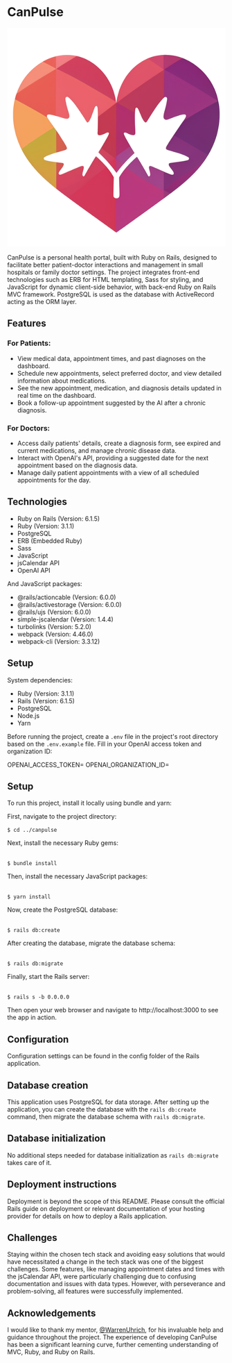 # CanPulse

![CanPulse Logo](./app/assets/images/favsymbol.png)

CanPulse is a personal health portal, built with Ruby on Rails, designed to facilitate better patient-doctor interactions and management in small hospitals or family doctor settings. The project integrates front-end technologies such as ERB for HTML templating, Sass for styling, and JavaScript for dynamic client-side behavior, with back-end Ruby on Rails MVC framework. PostgreSQL is used as the database with ActiveRecord acting as the ORM layer.

## Features

### For Patients:

- View medical data, appointment times, and past diagnoses on the dashboard.
- Schedule new appointments, select preferred doctor, and view detailed information about medications.
- See the new appointment, medication, and diagnosis details updated in real time on the dashboard.
- Book a follow-up appointment suggested by the AI after a chronic diagnosis.

### For Doctors:

- Access daily patients' details, create a diagnosis form, see expired and current medications, and manage chronic disease data.
- Interact with OpenAI's API, providing a suggested date for the next appointment based on the diagnosis data.
- Manage daily patient appointments with a view of all scheduled appointments for the day.

## Technologies

- Ruby on Rails (Version: 6.1.5)
- Ruby (Version: 3.1.1)
- PostgreSQL
- ERB (Embedded Ruby)
- Sass
- JavaScript
- jsCalendar API
- OpenAI API

And JavaScript packages:

- @rails/actioncable (Version: 6.0.0)
- @rails/activestorage (Version: 6.0.0)
- @rails/ujs (Version: 6.0.0)
- simple-jscalendar (Version: 1.4.4)
- turbolinks (Version: 5.2.0)
- webpack (Version: 4.46.0)
- webpack-cli (Version: 3.3.12)

## Setup

System dependencies:

- Ruby (Version: 3.1.1)
- Rails (Version: 6.1.5)
- PostgreSQL
- Node.js
- Yarn

Before running the project, create a `.env` file in the project's root directory based on the `.env.example` file. Fill in your OpenAI access token and organization ID:

OPENAI_ACCESS_TOKEN=
OPENAI_ORGANIZATION_ID=


## Setup

To run this project, install it locally using bundle and yarn:

First, navigate to the project directory:

```shell
$ cd ../canpulse
```
Next, install the necessary Ruby gems:

```shell

$ bundle install
```
Then, install the necessary JavaScript packages:

```shell

$ yarn install
```
Now, create the PostgreSQL database:

```shell

$ rails db:create
```

After creating the database, migrate the database schema:

```shell

$ rails db:migrate
```
Finally, start the Rails server:

```shell

$ rails s -b 0.0.0.0
```

Then open your web browser and navigate to http://localhost:3000 to see the app in action.

## Configuration

Configuration settings can be found in the config folder of the Rails application.

## Database creation

This application uses PostgreSQL for data storage. After setting up the application, you can create the database with the `rails db:create` command, then migrate the database schema with `rails db:migrate`.

## Database initialization

No additional steps needed for database initialization as `rails db:migrate` takes care of it.

## Deployment instructions

Deployment is beyond the scope of this README. Please consult the official Rails guide on deployment or relevant documentation of your hosting provider for details on how to deploy a Rails application.

## Challenges

Staying within the chosen tech stack and avoiding easy solutions that would have necessitated a change in the tech stack was one of the biggest challenges. Some features, like managing appointment dates and times with the jsCalendar API, were particularly challenging due to confusing documentation and issues with data types. However, with perseverance and problem-solving, all features were successfully implemented.

## Acknowledgements

I would like to thank my mentor, [@WarrenUhrich](https://github.com/WarrenUhrich), for his invaluable help and guidance throughout the project. The experience of developing CanPulse has been a significant learning curve, further cementing understanding of MVC, Ruby, and Ruby on Rails.

